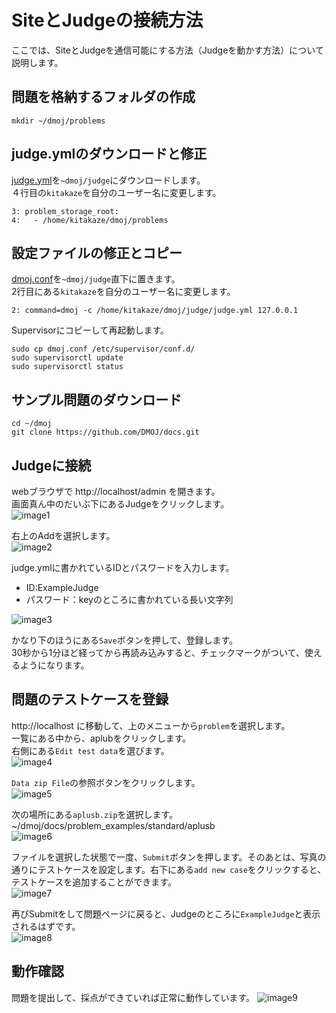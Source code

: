 # SiteとJudgeの接続方法
ここでは、SiteとJudgeを通信可能にする方法（Judgeを動かす方法）について説明します。
## 問題を格納するフォルダの作成
```
mkdir ~/dmoj/problems
```
## judge.ymlのダウンロードと修正
[judge.yml](https://raw.githubusercontent.com/kitakaze0804/DMOJ-Setting/master/setting-files/judge.yml)を`~dmoj/judge`にダウンロードします。  
４行目の`kitakaze`を自分のユーザー名に変更します。
```
3: problem_storage_root: 
4:   - /home/kitakaze/dmoj/problems
```
## 設定ファイルの修正とコピー
[dmoj.conf](https://raw.githubusercontent.com/kitakaze0804/DMOJ-Setting/master/setting-files/dmoj.conf)を`~dmoj/judge`直下に置きます。  
2行目にある`kitakaze`を自分のユーザー名に変更します。
```
2: command=dmoj -c /home/kitakaze/dmoj/judge/judge.yml 127.0.0.1
```
Supervisorにコピーして再起動します。
```
sudo cp dmoj.conf /etc/supervisor/conf.d/
sudo supervisorctl update
sudo supervisorctl status
```
## サンプル問題のダウンロード
```
cd ~/dmoj
git clone https://github.com/DMOJ/docs.git
```

## Judgeに接続
webブラウザで http://localhost/admin を開きます。  
画面真ん中のだいぶ下にあるJudgeをクリックします。  
![image1](https://raw.githubusercontent.com/kitakaze0804/DMOJ-Setting/master/images/judge_connection1.png)  

右上のAddを選択します。  
![image2](https://raw.githubusercontent.com/kitakaze0804/DMOJ-Setting/master/images/judge_connection2.png)  

judge.ymlに書かれているIDとパスワードを入力します。  
- ID:ExampleJudge
- パスワード：keyのところに書かれている長い文字列

![image3](https://raw.githubusercontent.com/kitakaze0804/DMOJ-Setting/master/images/judge_connection3.png)  

かなり下のほうにある`Save`ボタンを押して、登録します。  
30秒から1分ほど経ってから再読み込みすると、チェックマークがついて、使えるようになります。

## 問題のテストケースを登録
http://localhost に移動して、上のメニューから`problem`を選択します。  
一覧にある中から、aplubをクリックします。  
右側にある`Edit test data`を選びます。  
![image4](https://raw.githubusercontent.com/kitakaze0804/DMOJ-Setting/master/images/judge_connection4.png)  

`Data zip File`の参照ボタンをクリックします。  
![image5](https://raw.githubusercontent.com/kitakaze0804/DMOJ-Setting/master/images/judge_connection5.png)  

次の場所にある`aplusb.zip`を選択します。 
 ~/dmoj/docs/problem_examples/standard/aplusb  
![image6](https://raw.githubusercontent.com/kitakaze0804/DMOJ-Setting/master/images/judge_connection6.png)  

ファイルを選択した状態で一度、`Submit`ボタンを押します。そのあとは、写真の通りにテストケースを設定します。右下にある`add new case`をクリックすると、テストケースを追加することができます。  
![image7](https://raw.githubusercontent.com/kitakaze0804/DMOJ-Setting/master/images/judge_connection7.png)  

再びSubmitをして問題ページに戻ると、Judgeのところに`ExampleJudge`と表示されるはずです。  
![image8](https://raw.githubusercontent.com/kitakaze0804/DMOJ-Setting/master/images/judge_connection8.png)  

## 動作確認
問題を提出して、採点ができていれば正常に動作しています。
![image9](https://raw.githubusercontent.com/kitakaze0804/DMOJ-Setting/master/images/judge_connection9.png)  
